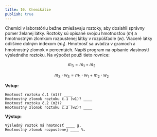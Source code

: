 ```yaml
---
title: 10. Chemikálie
publish: true
---
```


Chemici v laboratóriu bežne zmiešavaju roztoky, aby dosiahli správny pomer želanej látky. Roztoky sú opísané svojou hmotnosťou ($m$) a hmotnostným zlomkom rozpustenej látky v rozpúšťadle ($w$). Viaceré látky odlíšime dolným indexom ($m_1$).  Hmotnosť sa uvádza v gramoch a hmotnostný zlomok v percentách. Napíš program na opísanie vlastností výsledného roztoku. Na výpočet použi tieto rovnice:

$$ m_3 = m_1 + m_2 $$

$$ m_3 \cdot w_3 = m_1 \cdot w_1 +  m_2 \cdot w_2 $$


**Vstup:**
```
Hmotnosť roztoku č.1 (m1)? ____
Hmotnostný zlomok roztoku č.1 (w1)? ____
Hmotnosť roztoku č.2 (m2)? ____
Hmotnostný zlomok roztoku č.2 (w2)? ____
```

**Výstup:**
```
Výsledný roztok má hmotnosť ____ g.
Hmotnostný zlomok rozpustenej ____ %.
```
